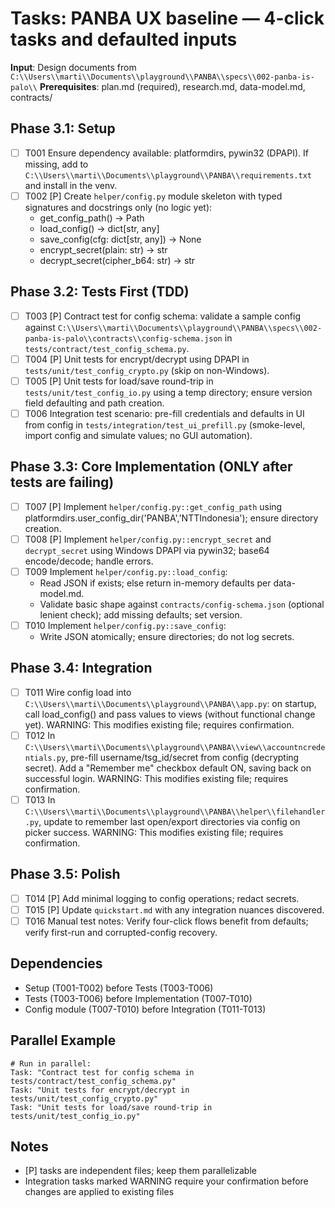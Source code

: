 # Tasks: PANBA UX baseline — 4-click tasks and defaulted inputs

**Input**: Design documents from `C:\\Users\\marti\\Documents\\playground\\PANBA\\specs\\002-panba-is-palo\\`
**Prerequisites**: plan.md (required), research.md, data-model.md, contracts/

## Phase 3.1: Setup
- [ ] T001 Ensure dependency available: platformdirs, pywin32 (DPAPI). If missing, add to `C:\\Users\\marti\\Documents\\playground\\PANBA\\requirements.txt` and install in the venv.
- [ ] T002 [P] Create `helper/config.py` module skeleton with typed signatures and docstrings only (no logic yet):
  - get_config_path() -> Path
  - load_config() -> dict[str, any]
  - save_config(cfg: dict[str, any]) -> None
  - encrypt_secret(plain: str) -> str
  - decrypt_secret(cipher_b64: str) -> str

## Phase 3.2: Tests First (TDD)
- [ ] T003 [P] Contract test for config schema: validate a sample config against `C:\\Users\\marti\\Documents\\playground\\PANBA\\specs\\002-panba-is-palo\\contracts\\config-schema.json` in `tests/contract/test_config_schema.py`.
- [ ] T004 [P] Unit tests for encrypt/decrypt using DPAPI in `tests/unit/test_config_crypto.py` (skip on non-Windows).
- [ ] T005 [P] Unit tests for load/save round-trip in `tests/unit/test_config_io.py` using a temp directory; ensure version field defaulting and path creation.
- [ ] T006 Integration test scenario: pre-fill credentials and defaults in UI from config in `tests/integration/test_ui_prefill.py` (smoke-level, import config and simulate values; no GUI automation).

## Phase 3.3: Core Implementation (ONLY after tests are failing)
- [ ] T007 [P] Implement `helper/config.py::get_config_path` using platformdirs.user_config_dir('PANBA','NTTIndonesia'); ensure directory creation.
- [ ] T008 [P] Implement `helper/config.py::encrypt_secret` and `decrypt_secret` using Windows DPAPI via pywin32; base64 encode/decode; handle errors.
- [ ] T009 Implement `helper/config.py::load_config`:
  - Read JSON if exists; else return in-memory defaults per data-model.md.
  - Validate basic shape against `contracts/config-schema.json` (optional lenient check); add missing defaults; set version.
- [ ] T010 Implement `helper/config.py::save_config`:
  - Write JSON atomically; ensure directories; do not log secrets.

## Phase 3.4: Integration
- [ ] T011 Wire config load into `C:\\Users\\marti\\Documents\\playground\\PANBA\\app.py`: on startup, call load_config() and pass values to views (without functional change yet). WARNING: This modifies existing file; requires confirmation.
- [ ] T012 In `C:\\Users\\marti\\Documents\\playground\\PANBA\\view\\accountncredentials.py`, pre-fill username/tsg_id/secret from config (decrypting secret). Add a "Remember me" checkbox default ON, saving back on successful login. WARNING: This modifies existing file; requires confirmation.
- [ ] T013 In `C:\\Users\\marti\\Documents\\playground\\PANBA\\helper\\filehandler.py`, update to remember last open/export directories via config on picker success. WARNING: This modifies existing file; requires confirmation.

## Phase 3.5: Polish
- [ ] T014 [P] Add minimal logging to config operations; redact secrets.
- [ ] T015 [P] Update `quickstart.md` with any integration nuances discovered.
- [ ] T016 Manual test notes: Verify four-click flows benefit from defaults; verify first-run and corrupted-config recovery.

## Dependencies
- Setup (T001-T002) before Tests (T003-T006)
- Tests (T003-T006) before Implementation (T007-T010)
- Config module (T007-T010) before Integration (T011-T013)

## Parallel Example
```
# Run in parallel:
Task: "Contract test for config schema in tests/contract/test_config_schema.py"
Task: "Unit tests for encrypt/decrypt in tests/unit/test_config_crypto.py"
Task: "Unit tests for load/save round-trip in tests/unit/test_config_io.py"
```

## Notes
- [P] tasks are independent files; keep them parallelizable
- Integration tasks marked WARNING require your confirmation before changes are applied to existing files
